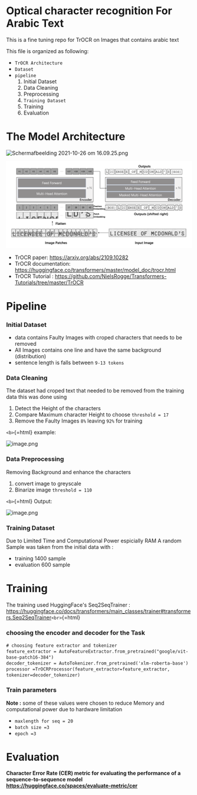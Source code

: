 # Optical character recognition For Arabic Text

This is a fine tuning repo for TrOCR on Images that contains arabic text

This file is organized as following:

-   `TrOCR Architecture`
-   `Dataset`
-   `pipeline`
    1.  Initial Dataset
    2.  Data Cleaning
    3.  Preprocessing
    4.  `Training Dataset`
    5.  Training
    6.  Evaluation


# The Model Architecture

![Schermafbeelding 2021-10-26 om
16.09.25.png](vertopal_4a03238dee3f41dd855981586886f7e0/84fdb236e81339883abd76b5857ced0e5b47abc1.png)

![GitHub Logo](https://github.com/Tasneem135-xg/Arabic_TrOCR/blob/master/png_docx/arch.png)



-   TrOCR paper: <https://arxiv.org/abs/2109.10282>
-   TrOCR documentation:
    <https://huggingface.co/transformers/master/model_doc/trocr.html>
-   TrOCR Tutorial :
    <https://github.com/NielsRogge/Transformers-Tutorials/tree/master/TrOCR>

# Pipeline

### Initial Dataset

-   data contains Faulty Images with croped characters that needs to be
    removed
-   All Images contains one line and have the same background
    (distribution)
-   sentence length is falls between `9-13 tokens`

### Data Cleaning

The dataset had croped text that needed to be removed from the training
data this was done using

1.  Detect the Height of the characters
2.  Compare Maximum character Height to choose `threshold = 17`
3.  Remove the Faulty Images `8%` leaving `92%` for training

`<b>`{=html} example:

![image.png](vertopal_4a03238dee3f41dd855981586886f7e0/image.png)

### Data Preprocessing

Removing Background and enhance the characters

1.  convert image to greyscale
2.  Binarize image `threshold = 110`

`<b>`{=html} Output:

![image.png](vertopal_4a03238dee3f41dd855981586886f7e0/image.png)

### Training Dataset

Due to Limited Time and Computational Power espicially RAM A random
Sample was taken from the initial data with :

-   training 1400 sample
-   evaluation 600 sample

# Training

The training used HuggingFace\'s Seq2SeqTrainer :
<https://huggingface.co/docs/transformers/main_classes/trainer#transformers.Seq2SeqTrainer>`<br>`{=html}

### choosing the encoder and decoder for the Task

``` shell
# choosing feature extractor and tokenizer
feature_extractor = AutoFeatureExtractor.from_pretrained("google/vit-base-patch16-384")
decoder_tokenizer = AutoTokenizer.from_pretrained('xlm-roberta-base')
processor =TrOCRProcessor(feature_extractor=feature_extractor, tokenizer=decoder_tokenizer)
```

### Train parameters

<b> Note :</b> some of these values were chosen to
reduce Memory and computational power due to hardware limitation

-   `maxlength for seq = 20`
-   `batch size =3`
-   `epoch =3`

# Evaluation

<b> Character Error Rate (CER) metric for evaluating the performance of a sequence-to-sequence model<br>
<https://huggingface.co/spaces/evaluate-metric/cer>

